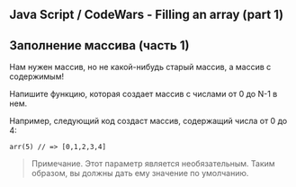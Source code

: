 ## Java Script / CodeWars - Filling an array (part 1) ##

## Заполнение массива (часть 1)

Нам нужен массив, но не какой-нибудь старый массив, а массив с содержимым!

Напишите функцию, которая создает массив с числами от 0 до N-1 в нем.

Например, следующий код создаст массив, содержащий числа от 0 до 4:

```
arr(5) // => [0,1,2,3,4]

```

> Примечание. Этот параметр является необязательным. Таким образом, вы должны дать ему значение по умолчанию.